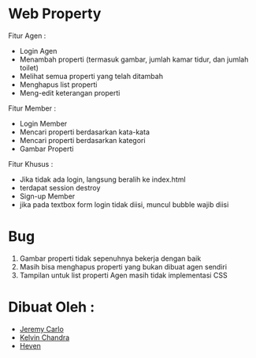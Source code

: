 # Web Property
Fitur Agen :
* Login Agen
* Menambah properti (termasuk gambar, jumlah kamar tidur, dan jumlah toilet)
* Melihat semua properti yang telah ditambah
* Menghapus list properti
* Meng-edit keterangan properti

Fitur Member :
* Login Member
* Mencari properti berdasarkan kata-kata
* Mencari properti berdasarkan kategori
* Gambar Properti

Fitur Khusus :
* Jika tidak ada login, langsung beralih ke index.html
* terdapat session destroy 
* Sign-up Member
* jika pada textbox form login tidak diisi, muncul bubble wajib diisi

# Bug
1. Gambar properti tidak sepenuhnya bekerja dengan baik
2. Masih bisa menghapus properti yang bukan dibuat agen sendiri
3. Tampilan untuk list properti Agen masih tidak implementasi CSS
 
# Dibuat Oleh : 
* [Jeremy Carlo](https://www.instagram.com/jeremycarlo8)
* [Kelvin Chandra](https://www.instagram.com/kelvinchandra09)
* [Heven](https://www.instagram.com/hevennnnnnnn_)